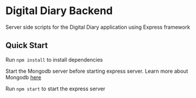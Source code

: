 # Digital Diary Backend
Server side scripts for the Digital Diary application using Express framework

## Quick Start

Run `npm install` to install dependencies

Start the Mongodb server before starting express server. Learn more about Mongodb [here](https://docs.mongodb.com/)

Run `npm start` to start the express server
